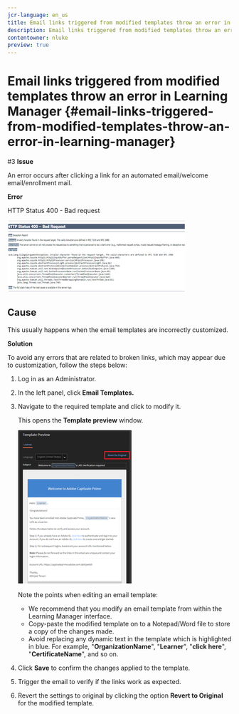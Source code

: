 ```yaml
---
jcr-language: en_us
title: Email links triggered from modified templates throw an error in Learning Manager
description: Email links triggered from modified templates throw an error in Adobe Learning Manager
contentowner: nluke
preview: true
---
```



# Email links triggered from modified templates throw an error in Learning Manager {#email-links-triggered-from-modified-templates-throw-an-error-in-learning-manager}

#3 **Issue**

An error occurs after clicking a link for an automated email/welcome email/enrollment mail.

**Error**

HTTP Status 400 - Bad request

![](assets/email-404.png) 

## **Cause**

This usually happens when the email templates are incorrectly customized.

**Solution**

To avoid any errors that are related to broken links, which may appear due to customization, follow the steps below:

1. Log in as an Administrator.
1. In the left panel, click **Email Templates.** 

1. Navigate to the required template and click to modify it.

   This opens the **Template preview** window.

   ![](assets/email-template.png)

   Note the points when editing an email template:

   * We recommend that you modify an email template from within the Learning Manager interface.
   * Copy-paste the modified template on to a Notepad/Word file to store a copy of the changes made.
   * Avoid replacing any dynamic text in the template which is highlighted in blue. For example, "**OrganizationName**", "**Learner**", "**click here**", "**CertificateName**", and so on.

1. Click **Save** to confirm the changes applied to the template. 
1. Trigger the email to verify if the links work as expected.
1. Revert the settings to original by clicking the option **Revert to Original** for the modified template.
